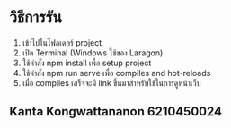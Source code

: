 # วิธีการรัน
1. เข้าไปในโฟลเดอร์ project
2. เปิด Terminal (Windows ใช้ของ Laragon)
3. ใช้คำสั่ง npm install เพื่อ setup project
4. ใช้คำสั่ง npm run serve เพื่อ compiles and hot-reloads
5. เมื่อ compiles เสร็จจะมี link ขึ้นมาสำหรับใช้ในการดูหน้าเว็บ

## Kanta Kongwattananon 6210450024